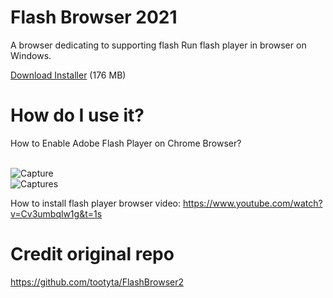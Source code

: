 # Flash Browser 2021
A browser dedicating to supporting flash
Run flash player in browser on Windows.
 
[Download Installer](https://github.com/radubirsan/FlashBrowser2/releases/tag/flashbrowser) (176 MB) 

# How do I use it?
How to Enable Adobe Flash Player on Chrome Browser?

<br/>![Capture](https://wethegeek.com/wp-content/uploads/2021/07/Adobe-Flash-Player.png)
<br/>![Captures](https://images-na.ssl-images-amazon.com/images/I/A1p%2BBYQK5BL.png)

How to install flash player browser video:
https://www.youtube.com/watch?v=Cv3umbqlw1g&t=1s
# Credit original repo
https://github.com/tootyta/FlashBrowser2
